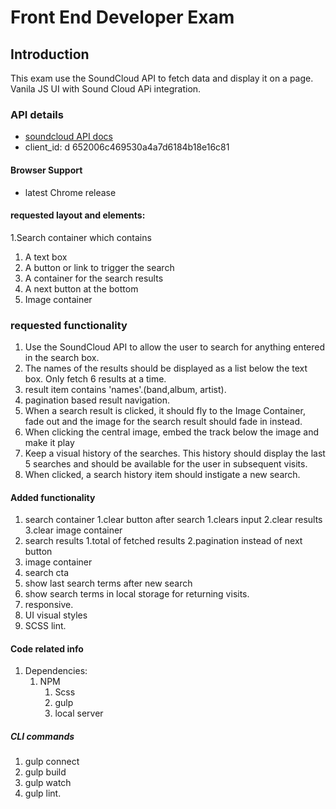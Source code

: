 # Front End Developer Exam
## Introduction
This exam use the SoundCloud API to fetch data and display it on a page.
Vanila JS UI with Sound Cloud APi integration.

### API details
- [soundcloud API docs](https://developers.soundcloud.com/docs/api/guide)
-  client_id: d 652006c469530a4a7d6184b18e16c81 

#### Browser Support
-  latest Chrome release

#### requested layout and elements:
1.Search container which contains
  1. A text box
  2. A button or link to trigger the search
  3. A container for the search results
  4. A next button at the bottom
2. Image container 

### requested functionality
1. Use the SoundCloud API to allow the user to search for anything entered in the
search box. 
2. The names of the results should be displayed as a list below the text box. 
Only fetch 6 results at a time.
3. result item contains 'names'.(band,album, artist).
4. pagination based result navigation.
5. When a search result is clicked, it should fly to the Image Container, fade out and
the image for the search result should fade in instead.
6. When clicking the central image, embed the track below the image and make it
play 
7. Keep a visual history of the searches. This history should display the last 5
searches and should be available for the user in subsequent visits.
8. When clicked, a search history item should instigate a new search. 

#### Added functionality
1. search container
  1.clear button after search
    1.clears input
    2.clear results
    3.clear image container
2. search results
  1.total of fetched results
  2.pagination instead of next button
3. image container
  1. search cta
  2. show last search terms after new search
  3. show search terms in local storage for returning visits.
4. responsive.
5. UI visual styles
6. SCSS lint. 
  
#### Code related info
1. Dependencies: 
   1. NPM
      1. Scss
      2. gulp
      3. local server
      
##### CLI commands
1. gulp connect
2. gulp build
3. gulp watch
4. gulp lint.      
